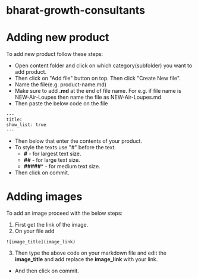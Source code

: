 # bharat-growth-consultants

# Adding new product

To add new product follow these steps:
- Open content folder and click on which category(subfolder) you want to add product.
- Then click on "Add file" button on top. Then click "Create New file".
- Name the file(e.g. product-name.md)
- Make sure to add **.md** at the end of file name. 
For e.g. if file name is NEW-Air-Loupes then name the file as NEW-Air-Loupes.md
- Then paste the below code on the file
```
---
title: 
show_list: true
---
```
- Then below that enter the contents of your product.
- To style the texts use "#" before the text.
  - **#** - for largest text size.
  - **##** - for large text size.
  - **#####*** - for medium text size.
- Then click on commit.

# Adding images
To add an image proceed with the below steps:
1. First get the link of the image.
2. On your file add
```
![image_title](image_link)
```
3. Then type the above code on your markdown file and edit the **image_title** and add replace the **image_link** with your link.

- And then click on commit.
